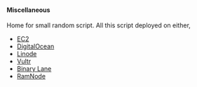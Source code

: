 #### Miscellaneous

Home for small random script.
All this script deployed on either,
- [EC2](http://aws.amazon.com/ec2/)
- [DigitalOcean](https://www.digitalocean.com/)
- [Linode](https://www.linode.com/)
- [Vultr](https://www.vultr.com/) 
- [Binary Lane](https://www.binarylane.com.au/)
- [RamNode](http://www.ramnode.com/)
